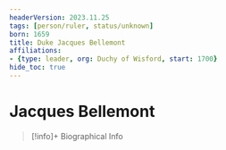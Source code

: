```yaml
---
headerVersion: 2023.11.25
tags: [person/ruler, status/unknown]
born: 1659
title: Duke Jacques Bellemont
affiliations:
- {type: leader, org: Duchy of Wisford, start: 1700}
hide_toc: true
---
```

# Jacques Bellemont
>[!info]+ Biographical Info
> 
> 

